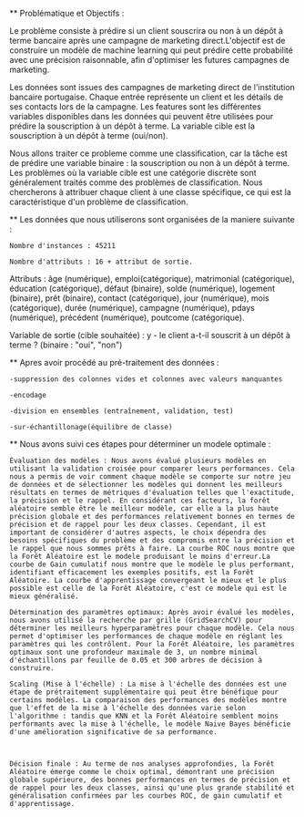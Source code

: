 ** Problématique et Objectifs : 

Le problème consiste à prédire si un client souscrira ou non à un dépôt à terme bancaire après une campagne de marketing direct.L'objectif est de construire un modèle de machine learning qui peut prédire cette probabilité avec une précision raisonnable, afin d'optimiser les futures campagnes de marketing.

Les données sont issues des campagnes de marketing direct de l'institution bancaire portugaise. Chaque entrée représente un client et les détails de ses contacts lors de la campagne. Les features sont les différentes variables disponibles dans les données qui peuvent être utilisées pour prédire la souscription à un dépôt à terme. La variable cible est la souscription à un dépôt à terme (oui/non).

Nous allons traiter ce probleme comme une classification, car la tâche est de prédire une variable binaire : la souscription ou non à un dépôt à terme. Les problèmes où la variable cible est une catégorie discrète sont généralement traités comme des problèmes de classification. Nous chercherons à attribuer chaque client à une classe spécifique, ce qui est la caractéristique d'un problème de classification.



** Les données que nous utiliserons sont organisées de la maniere suivante :

    Nombre d'instances : 45211

    Nombre d'attributs : 16 + attribut de sortie.

Attributs : âge (numérique), emploi(catégorique), matrimonial (catégorique), éducation (catégorique), défaut (binaire), solde (numérique), logement (binaire), prêt (binaire), contact (catégorique), jour (numérique), mois (catégorique), durée (numérique), campagne (numérique), pdays (numérique), précédent (numérique), poutcome (catégorique).

Variable de sortie (cible souhaitée) : y - le client a-t-il souscrit à un dépôt à terme ? (binaire : "oui", "non")


** Apres avoir procédé au pré-traitement des données :

    -suppression des colonnes vides et colonnes avec valeurs manquantes

    -encodage

    -division en ensembles (entraînement, validation, test)

    -sur-échantillonage(équilibre de classe)

** Nous avons suivi ces étapes pour déterminer un modele optimale :

    Évaluation des modèles : Nous avons évalué plusieurs modèles en utilisant la validation croisée pour comparer leurs performances. Cela nous a permis de voir comment chaque modèle se comporte sur notre jeu de données et de sélectionner les modèles qui donnent les meilleurs résultats en termes de métriques d'évaluation telles que l'exactitude, la précision et le rappel. En considérant ces facteurs, la forêt aléatoire semble être le meilleur modèle, car elle a la plus haute précision globale et des performances relativement bonnes en termes de précision et de rappel pour les deux classes. Cependant, il est important de considérer d'autres aspects, le choix dépendra des besoins spécifiques du problème et des compromis entre la précision et le rappel que nous sommes prêts à faire. La courbe ROC nous montre que la Forêt Aléatoire est le modele produisant le moins d'erreur.La courbe de Gain cumulatif nous montre que le modèle le plus performant, identifiant efficacement les exemples positifs, est la Forêt Aléatoire. La courbe d'apprentissage convergeant le mieux et le plus possible est celle de la Forêt Aléatoire, c'est ce modele qui est le mieux généralisé.

    Détermination des paramètres optimaux: Après avoir évalué les modèles, nous avons utilisé la recherche par grille (GridSearchCV) pour déterminer les meilleurs hyperparamètres pour chaque modèle. Cela nous permet d'optimiser les performances de chaque modèle en réglant les paramètres qui les contrôlent. Pour la Forêt Aléatoire, les paramètres optimaux sont une profondeur maximale de 3, un nombre minimal d'échantillons par feuille de 0.05 et 300 arbres de décision à construire.

    Scaling (Mise à l'échelle) : La mise à l'échelle des données est une étape de prétraitement supplémentaire qui peut être bénéfique pour certains modèles. La comparaison des performances des modèles montre que l'effet de la mise à l'échelle des données varie selon l'algorithme : tandis que KNN et la Forêt Aléatoire semblent moins performants avec la mise à l'échelle, le modèle Naive Bayes bénéficie d'une amélioration significative de sa performance.



    Décision finale : Au terme de nos analyses approfondies, la Forêt Aléatoire émerge comme le choix optimal, démontrant une précision globale supérieure, des bonnes performances en termes de précision et de rappel pour les deux classes, ainsi qu'une plus grande stabilité et généralisation confirmées par les courbes ROC, de gain cumulatif et d'apprentissage.

